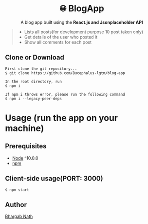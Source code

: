 <h1 align="center">
🌐 BlogApp
</h1>
<p align="center">
A blog app built using the <b> React.js and Jsonplaceholder API </b>
</p>

> - Lists all posts(for development purpose 10 post taken only)
> - Get details of the user who posted it
> - Show all comments for each post

## Clone or Download

```terminal
First clone the git repository...
$ git clone https://github.com/Bucephalus-lgtm/blog-app

In the root directory, run
$ npm i

If npm i throws error, please run the following command
$ npm i --legacy-peer-deps
```

# Usage (run the app on your machine)

## Prerequisites

- [Node](https://nodejs.org/en/download/) ^10.0.0
- [npm](https://nodejs.org/en/download/package-manager/)

## Client-side usage(PORT: 3000)

```terminal
$ npm start
```

## Author

[Bhargab Nath](https://github.com/Bucephalus-lgtm)
